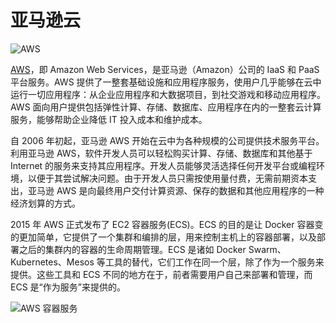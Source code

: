 # 亚马逊云

![AWS](../.gitbook/assets/aws-logo.jpg)

[AWS](https://www.amazonaws.cn)，即 Amazon Web Services，是亚马逊（Amazon）公司的 IaaS 和 PaaS 平台服务。AWS 提供了一整套基础设施和应用程序服务，使用户几乎能够在云中运行一切应用程序：从企业应用程序和大数据项目，到社交游戏和移动应用程序。AWS 面向用户提供包括弹性计算、存储、数据库、应用程序在内的一整套云计算服务，能够帮助企业降低 IT 投入成本和维护成本。

自 2006 年初起，亚马逊 AWS 开始在云中为各种规模的公司提供技术服务平台。利用亚马逊 AWS，软件开发人员可以轻松购买计算、存储、数据库和其他基于 Internet 的服务来支持其应用程序。开发人员能够灵活选择任何开发平台或编程环境，以便于其尝试解决问题。由于开发人员只需按使用量付费，无需前期资本支出，亚马逊 AWS 是向最终用户交付计算资源、保存的数据和其他应用程序的一种经济划算的方式。

2015 年 AWS 正式发布了 EC2 容器服务\(ECS\)。ECS 的目的是让 Docker 容器变的更加简单，它提供了一个集群和编排的层，用来控制主机上的容器部署，以及部署之后的集群内的容器的生命周期管理。ECS 是诸如 Docker Swarm、Kubernetes、Mesos 等工具的替代，它们工作在同一个层，除了作为一个服务来提供。这些工具和 ECS 不同的地方在于，前者需要用户自己来部署和管理，而 ECS 是“作为服务”来提供的。

![AWS &#x5BB9;&#x5668;&#x670D;&#x52A1;](../.gitbook/assets/ecs.jpg)

